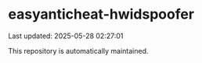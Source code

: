 # easyanticheat-hwidspoofer

Last updated: 2025-05-28 02:27:01

This repository is automatically maintained.
